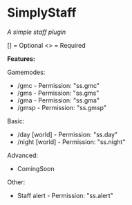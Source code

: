 # SimplyStaff
_A simple staff plugin_

[] = Optional
<> = Required

**Features:**

Gamemodes:
- /gmc - Permission: "ss.gmc"
- /gms - Permission: "ss.gms"
- /gma - Permission: "ss.gma"
- /gmsp - Permission: "ss.gmsp"

Basic:
- /day [world] - Permission: "ss.day"
- /night [world] - Permission: "ss.night"

Advanced:
- ComingSoon
  
Other:
- Staff alert - Permission: "ss.alert"
